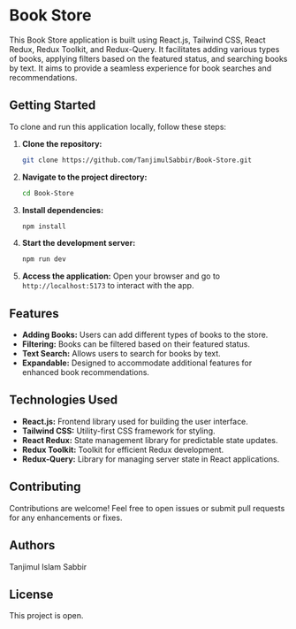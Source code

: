 # Book Store

This Book Store application is built using React.js, Tailwind CSS, React Redux, Redux Toolkit, and Redux-Query. It facilitates adding various types of books, applying filters based on the featured status, and searching books by text. It aims to provide a seamless experience for book searches and recommendations.

## Getting Started

To clone and run this application locally, follow these steps:

1. **Clone the repository:**
    ```bash
    git clone https://github.com/TanjimulSabbir/Book-Store.git
    ```

2. **Navigate to the project directory:**
    ```bash
    cd Book-Store
    ```

3. **Install dependencies:**
    ```bash
    npm install
    ```

4. **Start the development server:**
    ```bash
    npm run dev
    ```

5. **Access the application:**
   Open your browser and go to `http://localhost:5173` to interact with the app.

## Features

- **Adding Books:** Users can add different types of books to the store.
- **Filtering:** Books can be filtered based on their featured status.
- **Text Search:** Allows users to search for books by text.
- **Expandable:** Designed to accommodate additional features for enhanced book recommendations.

## Technologies Used

- **React.js:** Frontend library used for building the user interface.
- **Tailwind CSS:** Utility-first CSS framework for styling.
- **React Redux:** State management library for predictable state updates.
- **Redux Toolkit:** Toolkit for efficient Redux development.
- **Redux-Query:** Library for managing server state in React applications.

## Contributing

Contributions are welcome! Feel free to open issues or submit pull requests for any enhancements or fixes.

## Authors

Tanjimul Islam Sabbir

## License

This project is open.
